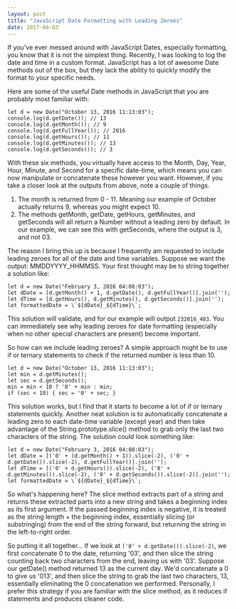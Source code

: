 ```yaml
---
layout: post
title: "JavaScript Date Formatting with Leading Zeroes"
date: 2017-04-03
---
```


If you've ever messed around with JavaScript Dates, especially formatting, you know that it is not the simplest thing. Recently, I was looking to log the date and time in a custom format. JavaScript has a lot of awesome Date methods out of the box, but they lack the ability to quickly modify the format to your specific needs.

Here are some of the useful Date methods in JavaScript that you are probably most familiar with:

```
let d = new Date("October 13, 2016 11:13:03");
console.log(d.getDate()); // 13
console.log(d.getMonth()); // 9
console.log(d.getFullYear()); // 2016
console.log(d.getHours()); // 11
console.log(d.getMinutes()); // 13
console.log(d.getSeconds()); // 3
```

With these six methods, you virtually have access to the Month, Day, Year, Hour, Minute, and Second for a specific date-time, which means you can now manipulate or concatenate these however you want. However, if you take a closer look at the outputs from above, note a couple of things.

1. The month is returned from 0 - 11. Meaning our example of October actually returns 9, whereas you might expect 10.
2. The methods getMonth, getDate, getHours, getMinutes, and getSeconds will all return a Number without a leading zero by default. In our example, we can see this with getSeconds, where the output is 3, and not 03.

The reason I bring this up is because I frequently am requested to include leading zeroes for all of the date and time variables. Suppose we want the output: MMDDYYYY_HHMMSS. Your first thought may be to string together a solution like:

```
let d = new Date("February 3, 2016 04:08:03");
let dDate = [d.getMonth() + 1, d.getDate(), d.getFullYear()].join('');
let dTime = [d.getHours(), d.getMinutes(), d.getSeconds()].join('');
let formattedDate = \`${dDate}_${dTime}\`;
```

This solution will validate, and for our example will output `232016_483`. You can immediately see why leading zeroes for date formatting (especially when no other special characters are present) become important.

So how can we include leading zeroes? A simple approach might be to use if or ternary statements to check if the returned number is less than 10.

```
let d = new Date("October 13, 2016 11:13:03");
let min = d.getMinutes();
let sec = d.getSeconds();
min = min < 10 ? '0' + min : min;
if (sec < 10) { sec = '0' + sec; }
```

This solution works, but I find that it starts to become a lot of if or ternary statements quickly. Another neat solution is to automatically concatenate a leading zero to each date-time variable (except year) and then take advantage of the String.prototype.slice() method to grab only the last two characters of the string. The solution could look something like:

```
let d = new Date("February 3, 2016 04:08:03");
let dDate = [('0' + (d.getMonth() + 1)).slice(-2), ('0' + d.getDate()).slice(-2), d.getFullYear()].join('');
let dTime = [('0' + d.getHours()).slice(-2), ('0' + d.getMinutes()).slice(-2), ('0' + d.getSeconds()).slice(-2)].join('');
let formattedDate = \`${dDate}_${dTime}\`;
```

So what's happening here? The slice method extracts part of a string and returns these extracted parts into a new string and takes a beginning index as its first argument. If the passed beginning index is negative, it is treated as the string length + the beginning index, essentially slicing (or substringing) from the end of the string forward, but returning the string in the left-to-right order.

So putting it all together... If we look at `('0' + d.getDate()).slice(-2)`, we first concatenate 0 to the date, returning '03', and then slice the string counting back two characters from the end, leaving us with '03'. Suppose our getDate() method returned 13 as the current day. We'd concatenate a 0 to give us '013', and then slice the string to grab the last two characters, 13, essentially eliminating the 0 concatenation we performed. Personally, I prefer this strategy if you are familiar with the slice method, as it reduces if statements and produces cleaner code.
